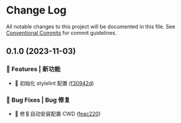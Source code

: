 # Change Log

All notable changes to this project will be documented in this file.
See [Conventional Commits](https://conventionalcommits.org) for commit guidelines.

## 0.1.0 (2023-11-03)

### 🎸 Features | 新功能

- 🎸 初始化 stylelint 配置 ([f30942d](https://github.com/draco-china/draco-lab/blob/main/tools/stylelint/commit/f30942d412da01643ebd69b690d52680359b3cab))

### 🐛 Bug Fixes | Bug 修复

- 🐛 修复自动安装配置 CWD ([feac220](https://github.com/draco-china/draco-lab/blob/main/tools/stylelint/commit/feac2200304ed9fb9faa7e8346ff271b0823f553))
